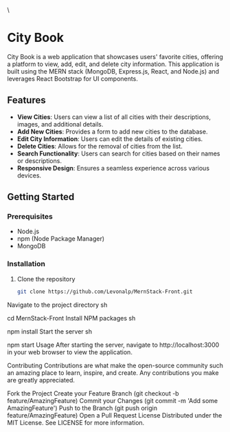 \
# City Book

City Book is a web application that showcases users' favorite cities, offering a platform to view, add, edit, and delete city information. This application is built using the MERN stack (MongoDB, Express.js, React, and Node.js) and leverages React Bootstrap for UI components.

## Features

- **View Cities**: Users can view a list of all cities with their descriptions, images, and additional details.
- **Add New Cities**: Provides a form to add new cities to the database.
- **Edit City Information**: Users can edit the details of existing cities.
- **Delete Cities**: Allows for the removal of cities from the list.
- **Search Functionality**: Users can search for cities based on their names or descriptions.
- **Responsive Design**: Ensures a seamless experience across various devices.

## Getting Started

### Prerequisites

- Node.js
- npm (Node Package Manager)
- MongoDB

### Installation

1. Clone the repository
   ```sh
   git clone https://github.com/Levonalp/MernStack-Front.git
Navigate to the project directory
sh

cd MernStack-Front
Install NPM packages
sh

npm install
Start the server
sh

npm start
Usage
After starting the server, navigate to http://localhost:3000 in your web browser to view the application.

Contributing
Contributions are what make the open-source community such an amazing place to learn, inspire, and create. Any contributions you make are greatly appreciated.

Fork the Project
Create your Feature Branch (git checkout -b feature/AmazingFeature)
Commit your Changes (git commit -m 'Add some AmazingFeature')
Push to the Branch (git push origin feature/AmazingFeature)
Open a Pull Request
License
Distributed under the MIT License. See LICENSE for more information.
